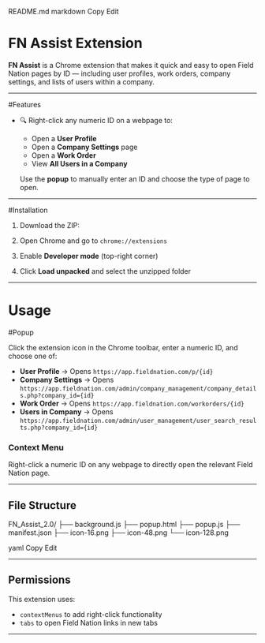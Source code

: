 README.md
markdown
Copy
Edit
# FN Assist Extension

**FN Assist** is a Chrome extension that makes it quick and easy to open Field Nation pages by ID — including user profiles, work orders, company settings, and lists of users within a company.

---

#Features

- 🔍 Right-click any numeric ID on a webpage to:
  - Open a **User Profile**
  - Open a **Company Settings** page
  - Open a **Work Order**
  - View **All Users in a Company**

  Use the **popup** to manually enter an ID and choose the type of page to open.

---

#Installation

1. Download the ZIP:  
   

2. Open Chrome and go to `chrome://extensions`

3. Enable **Developer mode** (top-right corner)

4. Click **Load unpacked** and select the unzipped folder

---

# Usage

#Popup

Click the extension icon in the Chrome toolbar, enter a numeric ID, and choose one of:

- **User Profile** → Opens `https://app.fieldnation.com/p/{id}`
- **Company Settings** → Opens `https://app.fieldnation.com/admin/company_management/company_details.php?company_id={id}`
- **Work Order** → Opens `https://app.fieldnation.com/workorders/{id}`
- **Users in Company** → Opens `https://app.fieldnation.com/admin/user_management/user_search_results.php?company_id={id}`

### Context Menu

Right-click a numeric ID on any webpage to directly open the relevant Field Nation page.

---

## File Structure

FN_Assist_2.0/
├── background.js
├── popup.html
├── popup.js
├── manifest.json
├── icon-16.png
├── icon-48.png
└── icon-128.png

yaml
Copy
Edit

---

## Permissions

This extension uses:

- `contextMenus` to add right-click functionality
- `tabs` to open Field Nation links in new tabs

---


